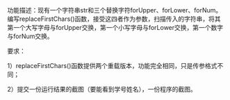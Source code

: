 功能描述：现有一个字符串str和三个替换字符forUpper、forLower、forNum。编写replaceFirstChars()函数，接受这四者作为参数，扫描传入的字符串，将其第一个大写字母与forUpper交换，第一个小写字母与forLower交换，第一个数字与forNum交换。

要求：

1）replaceFirstChars()函数提供两个重载版本，功能完全相同，只是传参格式不同；

2）提交一份运行结果的截图（要能看到学号姓名），一份程序的截图。